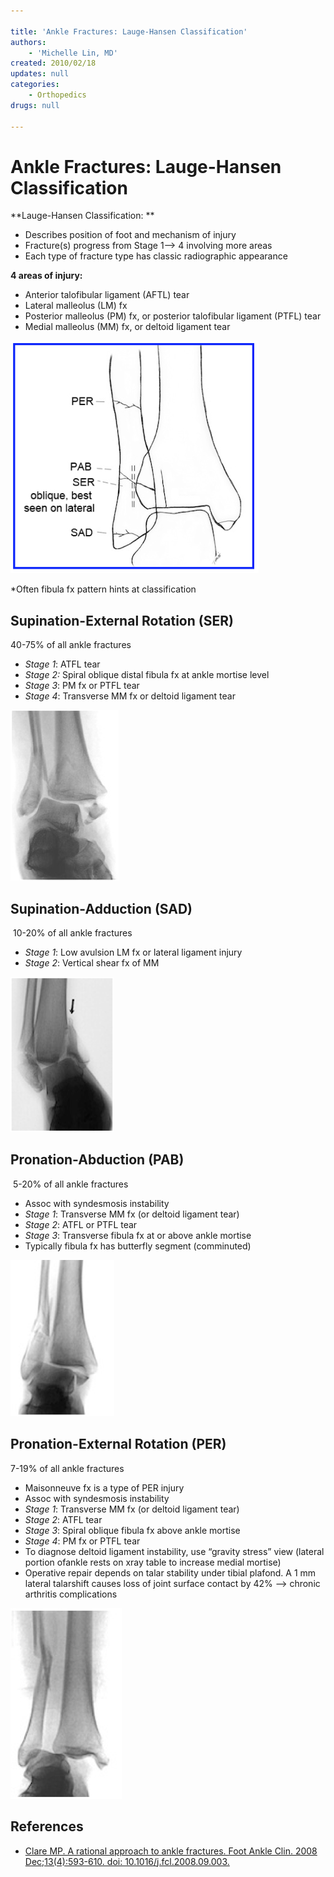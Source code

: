 ```yaml
---

title: 'Ankle Fractures: Lauge-Hansen Classification'
authors:
    - 'Michelle Lin, MD'
created: 2010/02/18
updates: null
categories:
    - Orthopedics
drugs: null

---
```




# Ankle Fractures: Lauge-Hansen Classification

**Lauge-Hansen Classification: **

-   Describes position of foot and mechanism of injury
-   Fracture(s) progress from Stage 1--&gt; 4 involving more areas
-   Each type of fracture type has classic radiographic appearance

**4 areas of injury:**

-   Anterior talofibular ligament (AFTL) tear
-   Lateral malleolus (LM) fx
-   Posterior malleolus (PM) fx, or posterior talofibular ligament (PTFL) tear
-   Medial malleolus (MM) fx, or deltoid ligament tear

![](image-1.png)

\*Often fibula fx pattern hints at classification 

## Supination-External Rotation (SER) 

40-75% of all ankle fractures 

-   *Stage 1*: ATFL tear
-   *Stage 2:* Spiral oblique distal fibula fx at ankle mortise level 
-   *Stage 3*: PM fx or PTFL tear
-   *Stage 4*: Transverse MM fx or deltoid ligament tear

![](image-2.png)

## Supination-Adduction (SAD) 

 10-20% of all ankle fractures 

-   *Stage 1*: Low avulsion LM fx or lateral ligament injury
-   *Stage 2*: Vertical shear fx of MM

![](image-3.png)

## Pronation-Abduction (PAB)

 5-20% of all ankle fractures

-   Assoc with syndesmosis instability
-   *Stage 1*: Transverse MM fx (or deltoid ligament tear) 
-   *Stage 2*: ATFL or PTFL tear
-   *Stage 3*: Transverse fibula fx at or above ankle mortise
-   Typically fibula fx has butterfly segment (comminuted)

![](image-4.png)

## Pronation-External Rotation (PER) 

7-19% of all ankle fractures 

-   Maisonneuve fx is a type of PER injury
-   Assoc with syndesmosis instability
-   *Stage 1*: Transverse MM fx (or deltoid ligament tear) 
-   *Stage 2*: ATFL tear
-   *Stage 3*: Spiral oblique fibula fx above ankle mortise 
-   *Stage 4*: PM fx or PTFL tear
-   To diagnose deltoid ligament instability, use “gravity stress” view (lateral portion ofankle rests on xray table to increase medial mortise)
-   Operative repair depends on talar stability under tibial plafond. A 1 mm lateral talarshift causes loss of joint surface contact by 42% --&gt; chronic arthritis complications 

![](image-5.png)

## References

-   [Clare MP. A rational approach to ankle fractures. Foot Ankle Clin. 2008 Dec;13(4):593-610. doi: 10.1016/j.fcl.2008.09.003.](https://www.ncbi.nlm.nih.gov/pubmed/19013398)
